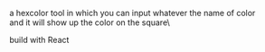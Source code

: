 a hexcolor tool in which you can input whatever the name of color\
and it will show up the color on the square\

build with React